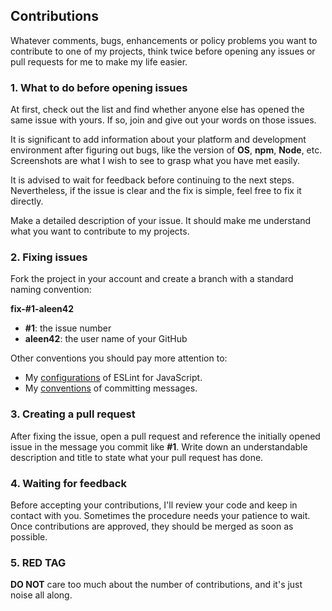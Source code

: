 ## Contributions

Whatever comments, bugs, enhancements or policy problems you want to contribute to one of my projects, think twice before opening any issues or pull requests for me to make my life easier.

### 1. What to do before opening issues

At first, check out the list and find whether anyone else has opened the same issue with yours. If so, join and give out your words on those issues.

It is significant to add information about your platform and development environment after figuring out bugs, like the version of **OS**, **npm**, **Node**, etc. Screenshots are what I wish to see to grasp what you have met easily.

It is advised to wait for feedback before continuing to the next steps. Nevertheless, if the issue is clear and the fix is simple, feel free to fix it directly.

Make a detailed description of your issue. It should make me understand what you want to contribute to my projects.

### 2. Fixing issues

Fork the project in your account and create a branch with a standard naming convention:

**fix-#1-aleen42**

- **#1**: the issue number
- **aleen42**: the user name of your GitHub

Other conventions you should pay more attention to:

- My [configurations](https://github.com/aleen42/eslint-config-aleen42) of ESLint for JavaScript.
- My [conventions](./git/commit_message_convention/commit_message_convention.md) of committing messages.

### 3. Creating a pull request

After fixing the issue, open a pull request and reference the initially opened issue in the message you commit like **#1**. Write down an understandable description and title to state what your pull request has done.

### 4. Waiting for feedback

Before accepting your contributions, I'll review your code and keep in contact with you. Sometimes the procedure needs your patience to wait. Once contributions are approved, they should be merged as soon as possible.

### 5. RED TAG

**DO NOT** care too much about the number of contributions, and it's just noise all along.
